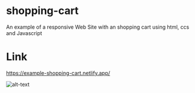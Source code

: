 # shopping-cart
An example of a  responsive Web Site with an shopping cart using html, ccs and Javascript 

# Link
https://example-shopping-cart.netlify.app/

![alt-text](/home/edgargonzalez/Imágenes/1)
